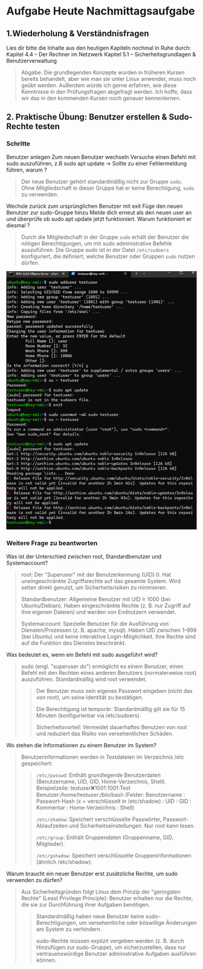 # Aufgabe Heute Nachmittagsaufgabe

## 1.Wiederholung & Verständnisfragen

Lies dir bitte die Inhalte aus den heutigen Kapiteln nochmal in Ruhe durch:
Kapitel 4.4 – Der Rechner im Netzwerk
Kapitel 5.1 – Sicherheitsgrundlagen & Benutzerverwaltung

> Abgabe: Die grundlegenden Konzepte wurden in früheren Kursen bereits behandelt, aber wie man sie unter Linux anwendet, muss noch geübt werden. Außerdem würde ich gerne erfahren, wie diese Kenntnisse in den Prüfungsfragen abgefragt werden. Ich hoffe, dass wir das in den kommenden Kursen noch genauer kennenlernen.

## 2. Praktische Übung: Benutzer erstellen & Sudo-Rechte testen

### Schritte

Benutzer anlegen
Zum neuen Benutzer wechseln
Versuche einen Befehl mit sudo auszuführen, z.B sudo apt update -> Sollte zu einer Fehlermeldung führen, warum ?

> Der neue Benutzer gehört standardmäßig nicht zur Gruppe `sudo`. Ohne Mitgliedschaft in dieser Gruppe hat er keine Berechtigung, `sudo` zu verwenden.

Wechsle zurück zum ursprünglichen Benutzer mit exit
Füge den neuen Benutzer zur sudo-Gruppe hinzu
Melde dich erneut als den neuen user an und überprüfe ob sudo apt update jetzt funktioniert. Warum funktioniert er diesmal ?

> Durch die Mitgliedschaft in der Gruppe `sudo` erhält der Benutzer die nötigen Berechtigungen, um mit sudo administrative Befehle auszuführen. Die Gruppe sudo ist in der Datei `/etc/sudoers` konfiguriert, die definiert, welche Benutzer oder Gruppen `sudo` nutzen dürfen.

![Schritte](/images/Screenshot%202025-07-16%20193348.png)

### Weitere Frage zu beantworten

Was ist der Unterschied zwischen root, Standardbenutzer und Systemaccount?

> ​root: Der "Superuser" mit der Benutzerkennung (UID) 0. Hat uneingeschränkte Zugriffsrechte auf das gesamte System. Wird selten direkt genutzt, um Sicherheitsrisiken zu minimieren.
>
> ​Standardbenutzer: Allgemeine Benutzer mit UID ≥ 1000 (bei Ubuntu/Debian). Haben eingeschränkte Rechte (z. B. nur Zugriff auf ihre eigenen Dateien) und werden von Endnutzern verwendet.
>
> ​Systemaccount: Spezielle Benutzer für die Ausführung von Diensten/Prozessen (z. B. apache, mysql). Haben UID zwischen 1–999 (bei Ubuntu) und keine interaktive Login-Möglichkeit. Ihre Rechte sind auf die Funktion des Dienstes beschränkt.

Was bedeutet es, wenn ein Befehl mit sudo ausgeführt wird?

> sudo (engl. "superuser do") ermöglicht es einem Benutzer, einen Befehl mit den Rechten eines anderen Benutzers (normalerweise root) auszuführen. Standardmäßig wird root verwendet.
>
> > Der Benutzer muss sein eigenes Passwort eingeben (nicht das von root), um seine Identität zu bestätigen.
> >
> > Die Berechtigung ist temporär: Standardmäßig gilt sie für 15 Minuten (konfigurierbar via /etc/sudoers).
> >
> > Sicherheitsvorteil: Vermeidet dauerhaftes Benutzen von root und reduziert das Risiko von versehentlichen Schäden.

Wo stehen die Informationen zu einem Benutzer im System?

> Benutzerinformationen werden in Textdateien im Verzeichnis /etc gespeichert:
>
> > ​`/etc/passwd`: Enthält grundlegende Benutzerdaten (Benutzername, UID, GID, Home-Verzeichnis, Shell). Beispielzeile: testuser:x:1001:1001:Test Benutzer:/home/testuser:/bin/bash (Felder: Benutzername : Passwort-Hash (x = verschlüsselt in /etc/shadow) : UID : GID : Kommentar : Home-Verzeichnis : Shell)
> >
> > ​`/etc/shadow`: Speichert verschlüsselte Passwörter, Passwort-Ablaufzeiten und Sicherheitseinstellungen. Nur root kann lesen.
> >
> > ​`/etc/group`: Enthält Gruppendaten (Gruppenname, GID, Mitglieder).
> >
> > ​`/etc/gshadow`: Speichert verschlüsselte Gruppeninformationen (ähnlich /etc/shadow).

Warum braucht ein neuer Benutzer erst zusätzliche Rechte, um sudo verwenden zu dürfen?

> Aus Sicherheitsgründen folgt Linux dem Prinzip der "geringsten Rechte" (Least Privilege Principle): Benutzer erhalten nur die Rechte, die sie zur Durchführung ihrer Aufgaben benötigen.
>
> > Standardmäßig haben neue Benutzer keine sudo-Berechtigungen, um versehentliche oder böswillige Änderungen am System zu verhindern.
> >
> > sudo-Rechte müssen explizit vergeben werden (z. B. durch Hinzufügen zur sudo-Gruppe), um sicherzustellen, dass nur vertrauenswürdige Benutzer administrative Aufgaben ausführen können.
